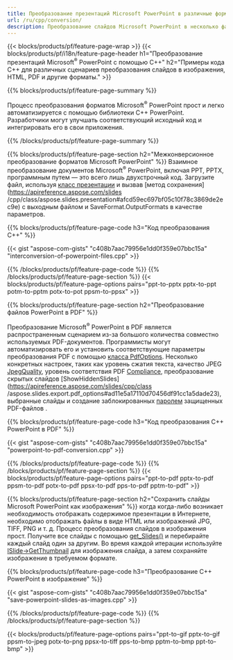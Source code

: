 ```yaml
---
title: Преобразование презентаций Microsoft PowerPoint в различные форматы с использованием C++
url: /ru/cpp/conversion/
description: Преобразование слайдов Microsoft PowerPoint в несколько файлов, включая форматы HTML, PDF и изображений, в приложениях на основе C++.
---
```


{{< blocks/products/pf/feature-page-wrap >}}
{{< blocks/products/pf/i18n/feature-page-header h1="Преобразование презентаций Microsoft<sup>®</sup> PowerPoint с помощью C++" h2="Примеры кода C++ для различных сценариев преобразования слайдов в изображения, HTML, PDF и другие форматы." >}}

{{% blocks/products/pf/feature-page-summary %}}

Процесс преобразования форматов Microsoft<sup>®</sup> PowerPoint прост и легко автоматизируется с помощью библиотеки C++ PowerPoint. Разработчики могут улучшать соответствующий исходный код и интегрировать его в свои приложения. 

{{% /blocks/products/pf/feature-page-summary  %}}

{{% blocks/products/pf/feature-page-section  h2="Межконверсионное преобразование форматов Microsoft PowerPoint" %}}
Взаимное преобразование документов Microsoft<sup>®</sup> PowerPoint, включая PPT, PPTX, программным путем — это всего лишь двухстрочный код. Загрузите файл, используя [класс презентации](https://apireference.aspose.com/slides/cpp/class/aspose.slides.presentation) и вызвав [метод сохранения](https://apireference.aspose.com/slides /cpp/class/aspose.slides.presentation#afcd59ec697bf05c10f78c3869de2ec9e) с выходным файлом и SaveFormat.OutputFormats в качестве параметров.

{{% blocks/products/pf/feature-page-code h3="Код преобразования С++" %}}

{{< gist "aspose-com-gists" "c408b7aac79956e1dd0f359e07bbc15a" "interconversion-of-powerpoint-files.cpp" >}}


{{% /blocks/products/pf/feature-page-code  %}}
{{% /blocks/products/pf/feature-page-section %}}
{{< blocks/products/pf/feature-page-options pairs="ppt-to-pptx pptx-to-ppt potm-to-pptm potx-to-pot ppsm-to-ppsx" >}}


{{% blocks/products/pf/feature-page-section  h2="Преобразование файлов PowerPoint в PDF" %}}

Преобразование Microsoft<sup>®</sup> PowerPoint в PDF является распространенным сценарием из-за большого количества совместно используемых PDF-документов. Программисты могут автоматизировать его и установить соответствующие параметры преобразования PDF с помощью [класса PdfOptions](https://apireference.aspose.com/slides/cpp/class/aspose.slides.export.pdf_options). Несколько конкретных настроек, таких как уровень сжатия текста, качество JPEG [JpegQuality](https://apireference.aspose.com/slides/cpp/class/aspose.slides.export.pdf_options#a6bbf3bd303430757aa85ac9e3d184861), уровень соответствия PDF [Compliance](https://apireference.aspose.com/slides/cpp/class/aspose.slides.export.pdf_options#aa9dfc92dd22455248ac171c24876cb8f), преобразование скрытых слайдов [ShowHiddenSlides](https://apireference.aspose.com/slides/cpp/class /aspose.slides.export.pdf_options#ad11e5a17110d70456df91cc1a5dade23), выбранные слайды и создание заблокированных [паролем](https://apireference.aspose.com/slides/cpp/class/aspose.slides.export.pdf_options#ab42606dbbf983fe00cc45a19565391a7) защищенных PDF-файлов .

{{% blocks/products/pf/feature-page-code h3="Код преобразования C++ PowerPoint в PDF" %}}

{{< gist "aspose-com-gists" "c408b7aac79956e1dd0f359e07bbc15a" "powerpoint-to-pdf-conversion.cpp" >}}

{{% /blocks/products/pf/feature-page-code  %}}
{{% /blocks/products/pf/feature-page-section %}}
{{< blocks/products/pf/feature-page-options pairs="ppt-to-pdf pptx-to-pdf ppsm-to-pdf potx-to-pdf ppsx-to-pdf pps-to-pdf pptm-to-pdf" >}}


{{% blocks/products/pf/feature-page-section  h2="Сохранить слайды Microsoft PowerPoint как изображения" %}}
когда когда-либо возникает необходимость отображать содержимое презентации в Интернете, необходимо отображать файлы в виде HTML или изображений JPG, TIFF, PNG и т. д. Процесс преобразования слайдов в изображения прост. Получите все слайды с помощью [get_Slides()](https://apireference.aspose.com/slides/cpp/class/aspose.slides.presentation#a9981b38f5a01d9fa5482f05b0a75974c) и перебирайте каждый слайд один за другим. Во время каждой итерации используйте [ISlide->GetThumbnail](https://apireference.aspose.com/slides/cpp/class/aspose.slides.i_slide#a7bd377d403ff886232df21351c1fe783) для изображения слайда, а затем сохраняйте изображение в требуемом формате. 

{{% blocks/products/pf/feature-page-code h3="Преобразование C++ PowerPoint в изображение" %}}

{{< gist "aspose-com-gists" "c408b7aac79956e1dd0f359e07bbc15a" "save-powerpoint-slides-as-images.cpp" >}}

{{% /blocks/products/pf/feature-page-code %}}
{{% /blocks/products/pf/feature-page-section %}}

{{< blocks/products/pf/feature-page-options pairs="ppt-to-gif pptx-to-gif ppsm-to-jpeg potx-to-png ppsx-to-tiff pps-to-bmp pptm-to-bmp ppt-to-bmp" >}}